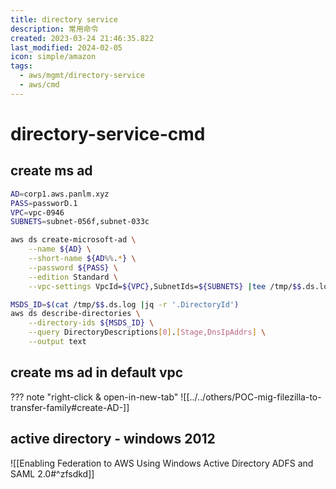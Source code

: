 ```yaml
---
title: directory service
description: 常用命令
created: 2023-03-24 21:46:35.822
last_modified: 2024-02-05
icon: simple/amazon
tags:
  - aws/mgmt/directory-service
  - aws/cmd
---
```


# directory-service-cmd

## create ms ad

```sh
AD=corp1.aws.panlm.xyz
PASS=passworD.1
VPC=vpc-0946
SUBNETS=subnet-056f,subnet-033c

aws ds create-microsoft-ad \
    --name ${AD} \
    --short-name ${AD%%.*} \
    --password ${PASS} \
    --edition Standard \
    --vpc-settings VpcId=${VPC},SubnetIds=${SUBNETS} |tee /tmp/$$.ds.log

MSDS_ID=$(cat /tmp/$$.ds.log |jq -r '.DirectoryId')
aws ds describe-directories \
    --directory-ids ${MSDS_ID} \
    --query DirectoryDescriptions[0].[Stage,DnsIpAddrs] \
    --output text

```

## create ms ad in default vpc

??? note "right-click & open-in-new-tab"
    ![[../../others/POC-mig-filezilla-to-transfer-family#create-AD-]]


## active directory - windows 2012

![[Enabling Federation to AWS Using Windows Active Directory ADFS and SAML 2.0#^zfsdkd]]


